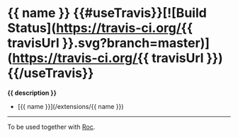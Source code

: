 # {{ name }} {{#useTravis}}[![Build Status](https://travis-ci.org/{{ travisUrl }}.svg?branch=master)](https://travis-ci.org/{{ travisUrl }}){{/useTravis}}

__{{ description }}__  
- [{{ name }}](/extensions/{{ name }})

---
To be used together with [Roc](https://github.com/rocjs/roc).
